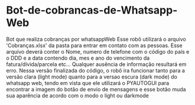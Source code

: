 # Bot-de-cobrancas-de-Whatsapp-Web
 Bot que realiza cobranças por whatsappWeb
Esse robô utilizará o arquivo 'Cobranças.xlsx' da pasta para entrar em contato com as pessoas.
Esse arquivo deverá conter o Nome, numero de telefone com o código do país e o DDD e a data contendo dia, mes e ano do vencimento da fatura/dívida/parcela etc...
Qualquer ausência de informação resultará em erro. 
Nessa versão finalizada do código, o robô ira funcionar tanto para a versão clara (light mode) quanto para a versao escura (dark mode) do whatsapp web, tendo em vista que ele utilizará
o PYAUTOGUI para encontrar a imagem do botão de envio de mensagens e esse botão muda sua aparência de acordo com o modo o light ou darkmode
